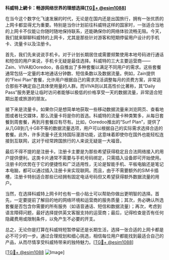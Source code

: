**科威特上網卡：畅游网络世界的理想选择[[TG💪+ @esim1088](https://t.me/s/esim1088)]**

在当今这个数字化飞速发展的时代，无论是在国内还是出国旅行，拥有一张优质的上网卡都显得尤为重要。特别是当你计划前往科威特这样的国家时，一张适合当地的上网卡不仅能让你随时随地保持联系，还能确保你的网络体验流畅无阻。今天，我们就来聊聊科威特的上网卡，尤其是那些针对游客和短期停留用户设计的手机卡、流量卡以及注册卡。

首先，我们先来说说手机卡。对于计划长期居住或需要频繁使用本地号码进行通话和短信的用户来说，手机卡无疑是最佳选择。科威特的三大主要运营商——Zain、VIVA和Ooredoo，各自推出了多种套餐以满足不同用户的需求。这些套餐通常包括一定量的本地通话分钟数、短信条数以及数据流量。例如，Zain提供的“Flexi Plan”套餐，允许用户根据自己的需求灵活调整每月的资费方案，非常适合那些不确定自己具体使用量的人群。而VIVA则以其高性价比著称，其“Daily Pass”服务更是让临时访问者能够以极低的价格享受一天的数据流量，非常适合短期出差或旅游的朋友。

接下来是流量卡。如果你只是想简单地获取一些移动数据流量来浏览网页、查看地图或者社交媒体，那么流量卡将是你的首选。科威特的流量卡种类繁多，从每日套餐到周套餐，再到月套餐应有尽有。比如，Ooredoo推出的“Surf Plan”，提供了从几GB到几十GB不等的数据流量选项，用户可以根据自己的实际需求选择合适的套餐。此外，许多流量卡还支持国际漫游功能，这意味着即使你在国外也能轻松连接到互联网，这对于经常跨国旅行的人来说无疑是一大福音。

最后不得不提的是注册卡。注册卡主要是为那些希望获得稳定且合法网络接入的用户提供便利。这类卡片通常不需要与手机号码绑定，只需插入设备即可开始使用。注册卡的优势在于它的便捷性和广泛适用性，无论是智能手机、平板电脑还是笔记本电脑，都可以通过插入注册卡来实现联网。而且，由于不需要额外的SIM卡插槽，注册卡特别适合那些已经拥有固定电话号码但又希望获得额外数据流量的用户。

当然，在选择科威特上网卡时也有一些小贴士可以帮助你做出更明智的选择。首先，一定要提前了解目的地的网络环境和运营商的服务质量；其次，务必确认所选套餐是否包含你需要的所有服务（如语音通话、短信和数据流量）；再次，考虑到语言障碍问题，最好选择提供英文客服支持的运营商；最后，记得检查是否有任何隐藏费用或限制条件，以免产生不必要的开支。

总之，无论你是打算在科威特短暂停留还是长期生活，选择一张合适的上网卡都是必不可少的一步。通过合理规划和细心挑选，相信每位用户都能找到最适合自己的产品，从而尽情享受科威特带来的独特魅力。[[TG💪+ @esim1088](https://t.me/s/esim1088)]

[[TG💪+ @esim1088](https://t.me/s/esim1088) ![Image](https://i.postimg.cc/4NQfJmqS/Snipaste-2025-05-13-00-14-12.png)]